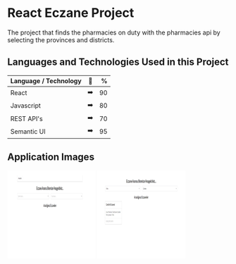 # React Eczane Project

The project that finds the pharmacies on duty with the pharmacies api by selecting the provinces and districts.

## Languages and Technologies Used in this Project

| Language / Technology  | :mag_right:  | % |
| :------------ |:---------------:| -----:|
| React      | :arrow_right: | 90 |
| Javascript      | :arrow_right:       |   80 |
| REST API's| :arrow_right:        |    70 |
| Semantic UI | :arrow_right:        |    95 |

## Application Images

<p>
<a href="https://github.com/CagatayGumus/React-Eczane-Project/blob/main/images/eczaneleranamenu.png" target="_blank">
<img src="https://github.com/CagatayGumus/React-Eczane-Project/blob/main/images/eczaneleranamenu.png"  width="200" style="max-width:100%;"></a>
  
<a href="https://github.com/CagatayGumus/React-Eczane-Project/blob/main/images/eczaneler.png" target="_blank">
<img src="https://github.com/CagatayGumus/React-Eczane-Project/blob/main/images/eczaneler.png" width="200" style="max-width:100%;"></a>
  

</p>
